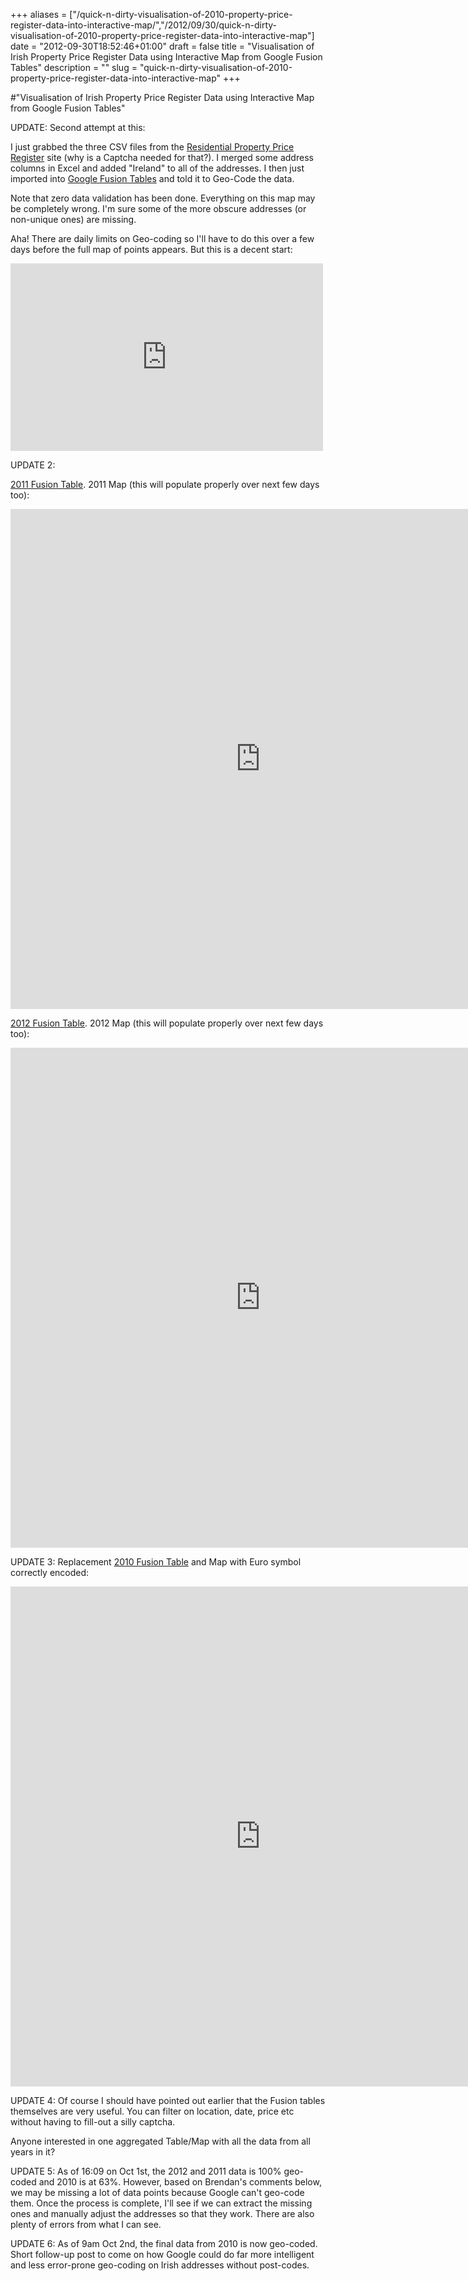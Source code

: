 +++
aliases = ["/quick-n-dirty-visualisation-of-2010-property-price-register-data-into-interactive-map/","/2012/09/30/quick-n-dirty-visualisation-of-2010-property-price-register-data-into-interactive-map"]
date = "2012-09-30T18:52:46+01:00"
draft = false
title = "Visualisation of Irish Property Price Register Data using Interactive Map from Google Fusion Tables"
description = ""
slug = "quick-n-dirty-visualisation-of-2010-property-price-register-data-into-interactive-map"
+++

#"Visualisation of Irish Property Price Register Data using Interactive Map from Google Fusion Tables"

UPDATE:
Second attempt at this:

I just grabbed the three CSV files from the <a href="http://www.propertypriceregister.ie">Residential Property Price Register</a> site (why is a Captcha needed for that?). I merged some address columns in Excel and added "Ireland" to all of the addresses. I then just imported into <a href="https://www.google.com/fusiontables/DataSource?docid=1xttsr82Nw52F5DOSdKWnIe8w4TYuje4uX6mjrI4">Google Fusion Tables</a> and told it to Geo-Code the data.

Note that zero data validation has been done. Everything on this map may be completely wrong. I'm sure some of the more obscure addresses (or non-unique ones) are missing.

Aha! There are daily limits on Geo-coding so I'll have to do this over a few days before the full map of points appears. But this is a decent start:

<iframe width="500" height="300" scrolling="no" frameborder="no" src="https://www.google.com/fusiontables/embedviz?viz=MAP&amp;q=select+col4+from+1xttsr82Nw52F5DOSdKWnIe8w4TYuje4uX6mjrI4&amp;h=false&amp;lat=53.536001102923606&amp;lng=-8.18714663437504&amp;z=7&amp;t=1&amp;l=col4&amp;y=4&amp;tmplt=-1"></iframe>

UPDATE 2:

<a href="https://www.google.com/fusiontables/DataSource?docid=19PUK2r504GNhZ_urpZkmaz-oyPxpMvTMkMnPmjE">2011 Fusion Table</a>. 2011 Map (this will populate properly over next few days too):

<iframe width="800" height="800" scrolling="no" frameborder="no" src="https://www.google.com/fusiontables/embedviz?viz=MAP&amp;q=select+col1+from+19PUK2r504GNhZ_urpZkmaz-oyPxpMvTMkMnPmjE&amp;h=false&amp;lat=53.220334688404286&amp;lng=-7.637767390624957&amp;z=7&amp;t=1&amp;l=col1&amp;y=2&amp;tmplt=-1"></iframe>

<a href="https://www.google.com/fusiontables/DataSource?docid=1CsKIhomej-eNJUD9wUq2rxCbP2byrEdF0MaUk-Q">2012 Fusion Table</a>. 2012 Map (this will populate properly over next few days too):

<iframe width="800" height="800" scrolling="no" frameborder="no" src="https://www.google.com/fusiontables/embedviz?viz=MAP&amp;q=select+col1+from+1CsKIhomej-eNJUD9wUq2rxCbP2byrEdF0MaUk-Q&amp;h=false&amp;lat=53.24549522839595&amp;lng=-367.547605421875&amp;z=7&amp;t=1&amp;l=col1&amp;y=2&amp;tmplt=-1"></iframe>

UPDATE 3:
Replacement <a href="https://www.google.com/fusiontables/DataSource?docid=1YAYJjzYXX8y67upZDygxIh91pFgdSEs4whzZfy0">2010 Fusion Table</a> and Map with Euro symbol correctly encoded:

<iframe width="800" height="800" scrolling="no" frameborder="no" src="https://www.google.com/fusiontables/embedviz?viz=MAP&amp;q=select+col1+from+1YAYJjzYXX8y67upZDygxIh91pFgdSEs4whzZfy0&amp;h=false&amp;lat=52.69770046382954&amp;lng=-8.172728450000022&amp;z=7&amp;t=1&amp;l=col1&amp;y=2&amp;tmplt=-1"></iframe>

UPDATE 4: Of course I should have pointed out earlier that the Fusion tables themselves are very useful. You can filter on location, date, price etc without having to fill-out a silly captcha. 

Anyone interested in one aggregated Table/Map with all the data from all years in it?

UPDATE 5: As of 16:09 on Oct 1st, the 2012 and 2011 data is 100% geo-coded and 2010 is at 63%. However, based on Brendan's comments below, we may be missing a lot of data points because Google can't geo-code them. Once the process is complete, I'll see if we can extract the missing ones and manually adjust the addresses so that they work. There are also plenty of errors from what I can see.

UPDATE 6: As of 9am Oct 2nd, the final data from 2010 is now geo-coded. Short follow-up post to come on how Google could do far more intelligent and less error-prone geo-coding on Irish addresses without post-codes. 
